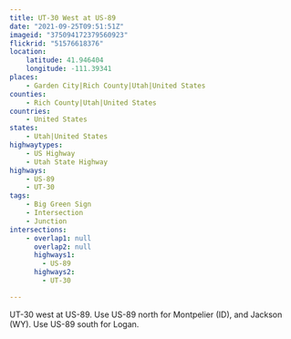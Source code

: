 ```yaml
---
title: UT-30 West at US-89
date: "2021-09-25T09:51:51Z"
imageid: "375094172379560923"
flickrid: "51576618376"
location:
    latitude: 41.946404
    longitude: -111.39341
places:
    - Garden City|Rich County|Utah|United States
counties:
    - Rich County|Utah|United States
countries:
    - United States
states:
    - Utah|United States
highwaytypes:
    - US Highway
    - Utah State Highway
highways:
    - US-89
    - UT-30
tags:
    - Big Green Sign
    - Intersection
    - Junction
intersections:
    - overlap1: null
      overlap2: null
      highways1:
        - US-89
      highways2:
        - UT-30

---
```

UT-30 west at US-89.  Use US-89 north for Montpelier (ID), and Jackson (WY).  Use US-89 south for Logan.